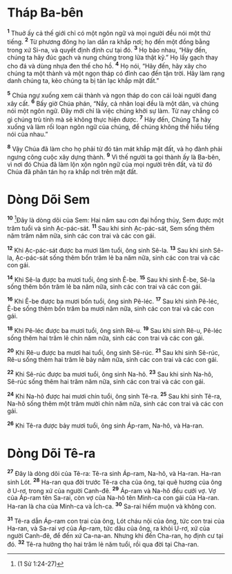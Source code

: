 # Tháp Ba-bên
<sup><b>1</b></sup> Thuở ấy cả thế giới chỉ có một ngôn ngữ và mọi người đều nói một thứ tiếng. <sup><b>2</b></sup> Từ phương đông họ lan dần ra khắp nơi; họ đến một đồng bằng trong xứ Si-na, và quyết định định cư tại đó. <sup><b>3</b></sup> Họ bảo nhau, “Hãy đến, chúng ta hãy đúc gạch và nung chúng trong lửa thật kỹ.” Họ lấy gạch thay cho đá và dùng nhựa đen thế cho hồ. <sup><b>4</b></sup> Họ nói, “Hãy đến, hãy xây cho chúng ta một thành và một ngọn tháp có đỉnh cao đến tận trời. Hãy làm rạng danh chúng ta, kẻo chúng ta bị tản lạc khắp mặt đất.”

<sup><b>5</b></sup> Chúa ngự xuống xem cái thành và ngọn tháp do con cái loài người đang xây cất. <sup><b>6</b></sup> Bấy giờ Chúa phán, “Nầy, cả nhân loại đều là một dân, và chúng nói một ngôn ngữ. Ðây mới chỉ là việc chúng khởi sự làm. Từ nay chẳng có gì chúng trù tính mà sẽ không thực hiện được. <sup><b>7</b></sup> Hãy đến, Chúng Ta hãy xuống và làm rối loạn ngôn ngữ của chúng, để chúng không thể hiểu tiếng nói của nhau.”

<sup><b>8</b></sup> Vậy Chúa đã làm cho họ phải từ đó tản mát khắp mặt đất, và họ đành phải ngưng công cuộc xây dựng thành. <sup><b>9</b></sup> Vì thế người ta gọi thành ấy là Ba-bên, vì nơi đó Chúa đã làm lộn xộn ngôn ngữ của mọi người trên đất, và từ đó Chúa đã phân tán họ ra khắp nơi trên mặt đất.

# Dòng Dõi Sem
<sup><b>10</b></sup> [^1*]Ðây là dòng dõi của Sem: Hai năm sau cơn đại hồng thủy, Sem được một trăm tuổi và sinh Ạc-pác-sát. <sup><b>11</b></sup> Sau khi sinh Ạc-pác-sát, Sem sống thêm năm trăm năm nữa, sinh các con trai và các con gái.

<sup><b>12</b></sup> Khi Ạc-pác-sát được ba mươi lăm tuổi, ông sinh Sê-la. <sup><b>13</b></sup> Sau khi sinh Sê-la, Ạc-pác-sát sống thêm bốn trăm lẻ ba năm nữa, sinh các con trai và các con gái.

<sup><b>14</b></sup> Khi Sê-la được ba mươi tuổi, ông sinh Ê-be. <sup><b>15</b></sup> Sau khi sinh Ê-be, Sê-la sống thêm bốn trăm lẻ ba năm nữa, sinh các con trai và các con gái.

<sup><b>16</b></sup> Khi Ê-be được ba mươi bốn tuổi, ông sinh Pê-léc. <sup><b>17</b></sup> Sau khi sinh Pê-léc, Ê-be sống thêm bốn trăm ba mươi năm nữa, sinh các con trai và các con gái.

<sup><b>18</b></sup> Khi Pê-léc được ba mươi tuổi, ông sinh Rê-u. <sup><b>19</b></sup> Sau khi sinh Rê-u, Pê-léc sống thêm hai trăm lẻ chín năm nữa, sinh các con trai và các con gái.

<sup><b>20</b></sup> Khi Rê-u được ba mươi hai tuổi, ông sinh Sê-rúc. <sup><b>21</b></sup> Sau khi sinh Sê-rúc, Rê-u sống thêm hai trăm lẻ bảy năm nữa, sinh các con trai và các con gái.

<sup><b>22</b></sup> Khi Sê-rúc được ba mươi tuổi, ông sinh Na-hô. <sup><b>23</b></sup> Sau khi sinh Na-hô, Sê-rúc sống thêm hai trăm năm nữa, sinh các con trai và các con gái.

<sup><b>24</b></sup> Khi Na-hô được hai mươi chín tuổi, ông sinh Tê-ra. <sup><b>25</b></sup> Sau khi sinh Tê-ra, Na-hô sống thêm một trăm mười chín năm nữa, sinh các con trai và các con gái.

<sup><b>26</b></sup> Khi Tê-ra được bảy mươi tuổi, ông sinh Áp-ram, Na-hô, và Ha-ran.

# Dòng Dõi Tê-ra
<sup><b>27</b></sup> Ðây là dòng dõi của Tê-ra: Tê-ra sinh Áp-ram, Na-hô, và Ha-ran. Ha-ran sinh Lót. <sup><b>28</b></sup> Ha-ran qua đời trước Tê-ra cha của ông, tại quê hương của ông ở U-rơ, trong xứ của người Canh-đê. <sup><b>29</b></sup> Áp-ram và Na-hô đều cưới vợ. Vợ của Áp-ram tên Sa-rai, còn vợ của Na-hô tên Minh-ca con gái của Ha-ran. Ha-ran là cha của Minh-ca và Ích-ca. <sup><b>30</b></sup> Sa-rai hiếm muộn và không con.

<sup><b>31</b></sup> Tê-ra dẫn Áp-ram con trai của ông, Lót cháu nội của ông, tức con trai của Ha-ran, và Sa-rai vợ của Áp-ram, tức dâu của ông, ra khỏi U-rơ, xứ của người Canh-đê, để đến xứ Ca-na-an. Nhưng khi đến Cha-ran, họ định cư tại đó. <sup><b>32</b></sup> Tê-ra hưởng thọ hai trăm lẻ năm tuổi, rồi qua đời tại Cha-ran.

[^1*]: (1 Sử 1:24-27)
